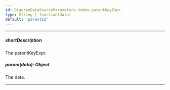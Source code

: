 ```yaml
---
id: DiagramDataSourceParameters.nodes.parentKeyExpr
type: String | function(data)
default: 'parentId'
---
```

---
##### shortDescription
The parentKeyExpr.

##### param(data): Object
The data.

---
